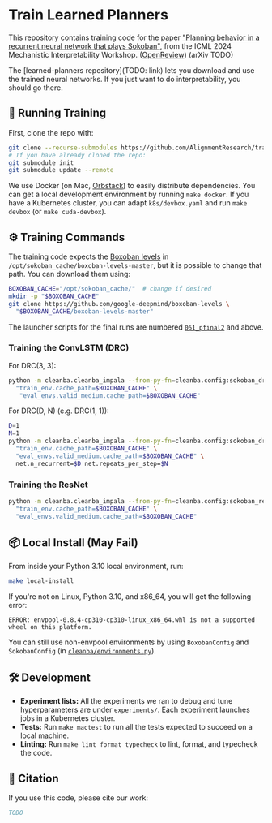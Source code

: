 # Train Learned Planners

This repository contains training code for the paper ["Planning behavior in a recurrent neural network that plays Sokoban"](https://openreview.net/forum?id=T9sB3S2hok), from the ICML 2024 Mechanistic Interpretability Workshop. ([OpenReview](https://openreview.net/forum?id=T9sB3S2hok)) (arXiv TODO)

The [learned-planners repository](TODO: link) lets you download and use the trained neural networks. If you just want to do interpretability, you should go there.

## :rocket: Running Training

First, clone the repo with:

```sh
git clone --recurse-submodules https://github.com/AlignmentResearch/train-learned-planners
# If you have already cloned the repo:
git submodule init
git submodule update --remote
```

We use Docker (on Mac, [Orbstack](https://orbstack.dev)) to easily distribute dependencies. You can get a local
development environment by running `make docker`. If you have a Kubernetes cluster, you can adapt `k8s/devbox.yaml` and
run `make devbox` (or `make cuda-devbox`).

## :gear: Training Commands

The training code expects the [Boxoban levels](https://github.com/google-deepmind/boxoban-levels) in
`/opt/sokoban_cache/boxoban-levels-master`, but it is possible to change that path. You can download them using:

```sh
BOXOBAN_CACHE="/opt/sokoban_cache/"  # change if desired
mkdir -p "$BOXOBAN_CACHE"
git clone https://github.com/google-deepmind/boxoban-levels \
  "$BOXOBAN_CACHE/boxoban-levels-master"
```

The launcher scripts for the final runs are numbered [`061_pfinal2`](./experiments/sokoban/061_pfinal2.py) and above.

### Training the ConvLSTM (DRC)

For DRC(3, 3):

```sh
python -m cleanba.cleanba_impala --from-py-fn=cleanba.config:sokoban_drc33_59 \
  "train_env.cache_path=$BOXOBAN_CACHE" \
   "eval_envs.valid_medium.cache_path=$BOXOBAN_CACHE"
```

For DRC(D, N) (e.g. DRC(1, 1)):

```sh
D=1
N=1
python -m cleanba.cleanba_impala --from-py-fn=cleanba.config:sokoban_drc33_59 \
  "train_env.cache_path=$BOXOBAN_CACHE" \
  "eval_envs.valid_medium.cache_path=$BOXOBAN_CACHE" \
  net.n_recurrent=$D net.repeats_per_step=$N
```

### Training the ResNet

```sh
python -m cleanba.cleanba_impala --from-py-fn=cleanba.config:sokoban_resnet_59 \
  "train_env.cache_path=$BOXOBAN_CACHE" \
  "eval_envs.valid_medium.cache_path=$BOXOBAN_CACHE"
```

## :package: Local Install (May Fail)

From inside your Python 3.10 local environment, run:

```sh
make local-install
```

If you're not on Linux, Python 3.10, and x86_64, you will get the following error:

```
ERROR: envpool-0.8.4-cp310-cp310-linux_x86_64.whl is not a supported wheel on this platform.
```

You can still use non-envpool environments by using `BoxobanConfig` and `SokobanConfig` (in
[`cleanba/environments.py`](cleanba/environments.py)).

## :hammer_and_wrench: Development

- **Experiment lists:** All the experiments we ran to debug and tune hyperparameters are under `experiments/`. Each
  experiment launches jobs in a Kubernetes cluster.
- **Tests:** Run `make mactest` to run all the tests expected to succeed on a local machine.
- **Linting:** Run `make lint format typecheck` to lint, format, and typecheck the code.

## :bookmark_tabs: Citation

If you use this code, please cite our work:

```bibtex
TODO
```
